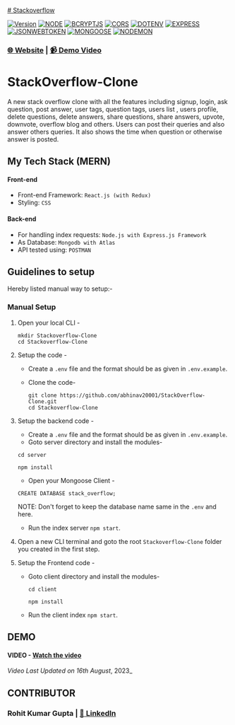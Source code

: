 [# Stackoverflow](https://user-images.githubusercontent.com/92365361/174068783-b234d5d4-7afc-4128-971c-5a2d2f8e6c2c.mp4)

[![Version](https://img.shields.io/static/v1?label=version&message=1.0.0&color=blue)](https://www.npmjs.com/package/server/v/1.0.0)
[![NODE](https://img.shields.io/static/v1?label=node&message=16.5.0&color=red)](https://nodejs.org/es/blog/release/v18.16.0/)
[![BCRYPTJS](https://img.shields.io/static/v1?label=bcryptjs&message=2.4.3&color=yellow)](https://www.npmjs.com/package/bcryptjs)
[![CORS](https://img.shields.io/static/v1?label=cors&message=2.8.5&color=green)](https://www.npmjs.com/package/cors/v/2.8.5)
[![DOTENV](https://img.shields.io/static/v1?label=dotenv&message=16.3.1&color=orange)](https://www.npmjs.com/package/dotenv)
[![EXPRESS](https://img.shields.io/static/v1?label=express&message=4.18.2&color=violet)](https://www.npmjs.com/package/express)
[![JSONWEBTOKEN](https://img.shields.io/static/v1?label=jsonewbtoken&message=9.0.1&color=yellow)](https://www.npmjs.com/package/jsonwebtoken)
[![MONGOOSE](https://img.shields.io/static/v1?label=mongoose&message=7.4.5&color=purple)](https://mongoosejs.com/)
[![NODEMON](https://img.shields.io/static/v1?label=nodemon&message=2.0.22&color=brown)](https://www.npmjs.com/package/nodemon)

### [🌐 Website](https://stack-overflow-clone-mern.netlify.app)  |  [📹 Demo Video](https://user-images.githubusercontent.com/92365361/174068783-b234d5d4-7afc-4128-971c-5a2d2f8e6c2c.mp4) 

# StackOverflow-Clone

A new stack overflow clone with all the features including signup, login, ask question, post answer, user tags, question tags, users list , users profile, delete questions, delete answers, share questions, share answers, upvote, downvote, overflow blog and others. Users can post their queries and also answer others queries. It also shows the time when question or otherwise answer is posted.

## My Tech Stack (MERN)

#### Front-end

- Front-end Framework: `React.js (with Redux)`
- Styling: `CSS`

#### Back-end

- For handling index requests: `Node.js with Express.js Framework`
- As Database: `Mongodb with Atlas`
- API tested using: `POSTMAN`

## Guidelines to setup

Hereby listed manual way to setup:-

### Manual Setup

1. Open your local CLI -

   ```
   mkdir Stackoverflow-Clone
   cd Stackoverflow-Clone
   ```

2. Setup the code -

   - Create a `.env` file and the format should be as given in `.env.example`.
   - Clone the code-

     ```
     git clone https://github.com/abhinav20001/StackOverflow-Clone.git
     cd Stackoverflow-Clone
     ```

3. Setup the backend code -

    - Create a `.env` file and the format should be as given in `.env.example`.
    - Goto server directory and install the modules-
     
     ```
     cd server

     npm install
     ```
     - Open your Mongoose Client -

     ```
     CREATE DATABASE stack_overflow;
     ```
     NOTE: Don't forget to keep the database name same in the `.env` and here.

   - Run the index server `npm start`.

3. Open a new CLI terminal and goto the root `Stackoverflow-Clone` folder you created in the first step.
4. Setup the Frontend code -

   - Goto client directory and install the modules-

     ```
     cd client

     npm install
     ```

   - Run the client index `npm start`.

## DEMO

#### VIDEO - [Watch the video](https://user-images.githubusercontent.com/92365361/174068783-b234d5d4-7afc-4128-971c-5a2d2f8e6c2c.mp4)

_Video Last Updated on 16th August_, 2023_


## CONTRIBUTOR
 
### Rohit Kumar Gupta | [📝 LinkedIn](https://www.linkedin.com/in/rohit-kumar-gupta-7b168b201/)
